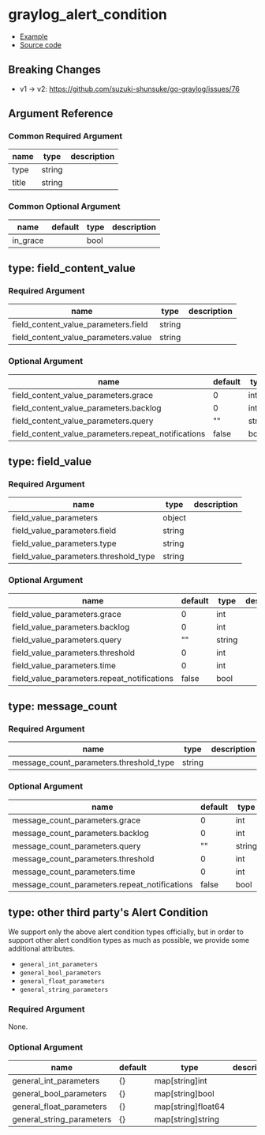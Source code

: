 # graylog_alert_condition

* [Example](https://github.com/suzuki-shunsuke/go-graylog/blob/master/terraform/example/v0.12/alert_condition.tf)
* [Source code](https://github.com/suzuki-shunsuke/go-graylog/blob/master/terraform/graylog/resource_alert_condition.go)

## Breaking Changes

* v1 -> v2: https://github.com/suzuki-shunsuke/go-graylog/issues/76

## Argument Reference

### Common Required Argument

name | type | description
--- | --- | ---
type | string |
title | string |

### Common Optional Argument

name | default | type | description
--- | --- | --- | ---
in_grace | | bool |

## type: field_content_value 

### Required Argument

name | type | description
--- | --- | ---
field_content_value_parameters.field | string |
field_content_value_parameters.value | string |

### Optional Argument

name | default | type | description
--- | --- | --- | ---
field_content_value_parameters.grace | 0 | int |
field_content_value_parameters.backlog | 0 | int |
field_content_value_parameters.query | "" | string |
field_content_value_parameters.repeat_notifications | false | bool |

## type: field_value 

### Required Argument

name | type | description
--- | --- | ---
field_value_parameters | object |
field_value_parameters.field | string |
field_value_parameters.type | string |
field_value_parameters.threshold_type | string |

### Optional Argument

name | default | type | description
--- | --- | --- | ---
field_value_parameters.grace | 0 | int |
field_value_parameters.backlog | 0 | int |
field_value_parameters.query | "" | string |
field_value_parameters.threshold | 0 | int |
field_value_parameters.time | 0 | int |
field_value_parameters.repeat_notifications | false | bool |

## type: message_count 

### Required Argument

name | type | description
--- | --- | ---
message_count_parameters.threshold_type | string |

### Optional Argument

name | default | type | description
--- | --- | --- | ---
message_count_parameters.grace | 0 | int |
message_count_parameters.backlog | 0 | int |
message_count_parameters.query | "" | string |
message_count_parameters.threshold | 0 | int |
message_count_parameters.time | 0 | int |
message_count_parameters.repeat_notifications | false | bool |

## type: other third party's Alert Condition

We support only the above alert condition types officially,
but in order to support other alert condition types as much as possible,
we provide some additional attributes.

* `general_int_parameters`
* `general_bool_parameters`
* `general_float_parameters`
* `general_string_parameters`

### Required Argument

None.

### Optional Argument

name | default | type | description
--- | --- | --- | ---
general_int_parameters | {} | map[string]int |
general_bool_parameters | {} | map[string]bool |
general_float_parameters | {} | map[string]float64 |
general_string_parameters | {} | map[string]string |
